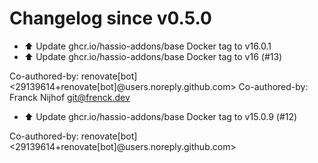 # Changelog since v0.5.0
- ⬆️ Update ghcr.io/hassio-addons/base Docker tag to v16.0.1 
- ⬆️ Update ghcr.io/hassio-addons/base Docker tag to v16 (#13)

Co-authored-by: renovate[bot] <29139614+renovate[bot]@users.noreply.github.com>
Co-authored-by: Franck Nijhof <git@frenck.dev> 
- ⬆️ Update ghcr.io/hassio-addons/base Docker tag to v15.0.9 (#12)

Co-authored-by: renovate[bot] <29139614+renovate[bot]@users.noreply.github.com> 
